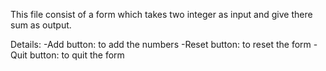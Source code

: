 This file consist of a form which takes two integer as input and give there sum as output.

Details:
-Add button: to add the numbers
-Reset button: to reset the form
-Quit button: to quit the form

